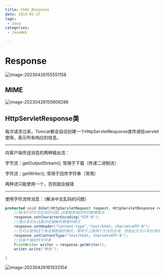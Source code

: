 ```yaml
---
title: Ch02_Response
date: 2019-05-27
tags:
 - Java
categories:
 - JavaWeb

---
```


# Response



![image-20230426155551158](https://markdown-1301334775.cos.eu-frankfurt.myqcloud.com/image-20230426155551158.png)



## MIME

![image-20230426155606286](https://markdown-1301334775.cos.eu-frankfurt.myqcloud.com/image-20230426155606286.png)



## HttpServletResponse类

每次请求过来，Tomcat都会自动创建一个HttpServletResponse类传递给servlet使用，表示所有响应的信息。

---

向客户端传送消息的两种输出流：

字节流：getOutputStream();       常用于下载（传递二进制流）

字符流：getWriter();                    常用于回传字符串（常用）

两种流只能使用一个，否则就会报错

---

使用字符流传消息：（解决中文乱码的问题）

```java
protected void doGet(HttpServletRequest request, HttpServletResponse response) throws ServletException, IOException {
    //解决打印中文乱码的问题,设置服务端回传的数据格式
    response.setCharacterEncoding("UTF-8");
    //通过请求头设置浏览器解析数据的格式
    response.setHeader("Content-type","text/html; charset=UTF-8");
    //也可以使用这个来设置数据的格式，等同于上面两个方法的合成，但是此方法只有在调用获取流方法之前调用才有效
    response.setContentType("text/html; charset=UTF-8");
    //往客户端回传字符串
    PrintWriter writer = response.getWriter();
    writer.write("中文");

}
```

![image-20230426161933104](https://markdown-1301334775.cos.eu-frankfurt.myqcloud.com/image-20230426161933104.png)